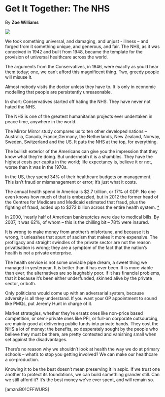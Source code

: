Get It Together: The NHS
========================

By **Zoe Williams**

![](/bookimg/getittogether.jpg)

We took something universal, and damaging, and unjust - illness – and forged
from it something unique, and generous, and fair. The NHS, as it was conceived
in 1942 and built from 1948, became the template for the provision of universal
healthcare across the world.

The arguments from the Conservatives, in 1946, were exactly as you’d hear them
today; one, we can’t afford this magnificent thing. Two, greedy people will
misuse it.

Almost nobody visits the doctor unless they have to. It is only in economic
modelling that people are persistently unreasonable.

In short: Conservatives started off hating the NHS. They have never not hated
the NHS.

The NHS is one of the greatest humanitarian projects ever undertaken in peace
time, anywhere in the world.

The Mirror Mirror study compares us to ten other developed nations – Australia,
Canada, France,Germany, the Netherlands, New Zealand, Norway, Sweden,
Switzerland and the US. It puts the NHS at the top, for everything.

The bullish exterior of the Americans can give you the impression that they know
what they’re doing. But underneath it is a shambles. They have the highest costs
per capita in the world; life expectancy is, believe it or not, worse than it
was in the 1970s.

In the US, they spend 34% of their healthcare budgets on management. This isn’t
fraud or mismanagement or error; it’s just what it costs.

The annual health spend in America is $2.7 trillion, or 17% of GDP. No one even
knows how much of that is embezzled, but in 2012 the former head of the Centres
for Medicare and Medicaid estimated that fraud, plus the fighting of fraud,
added up to $272 billion across the entire health system.
[\*](#ASIN:B01CFFWURS;LOC:147)

In 2000, ‘nearly half of American bankruptcies were due to medical bills. By
2007, it was 62%, of whom – this is the chilling bit – 78% were insured.

It is wrong to make money from another’s misfortune, and because it is wrong, it
unleashes that spurt of sadism that makes it more expensive. The profligacy and
straight swindles of the private sector are not the reason privatisation is
wrong; they are a symptom of the fact that the nation’s health is not a private
enterprise.

The health service is not some unviable pipe dream, a sweet thing we managed in
yesteryear. It is better than it has ever been. It is more viable than ever; the
alternatives are so laughably poor. If it has financial problems, that it
because it’s been either underfunded, skinned alive by the private sector, or
both.

Only politicians would come up with an adversarial system, because adversity is
all they understand. If you want your GP appointment to sound like PMQs, put
Jeremy Hunt in charge of it.

Market strategies, whether they’re ersatz ones like non-price based competition,
or semi-private ones like PFI, or full-on corporate outsourcing, are mainly good
at delivering public funds into private hands. They cost the NHS a lot of money;
the benefits, so desperately sought by the people who believe they must be
there, are pretty contested and vanishing small when set against the
disadvantages.

There’s no reason why we shouldn’t look at health the way we do at primary
schools – what’s to stop you getting involved? We can make our healthcare a
co-production.

Knowing it to be the best doesn’t mean preserving it in aspic. If we trust one
another to protect its foundations, we can build something grander still. Can we
still afford it? It’s the best money we’ve ever spent, and will remain so.

[amzn:B01CFFWURS]

